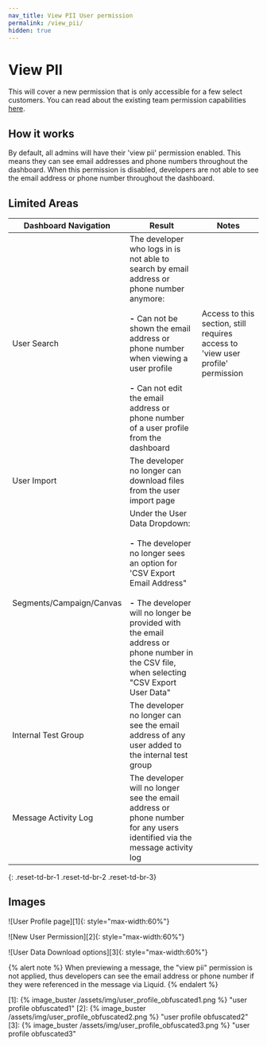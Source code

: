 ```yaml
---
nav_title: View PII User permission
permalink: /view_pii/
hidden: true
---
```


# View PII

This will cover a new permission that is only accessible for a few select customers.  You can read about the existing team permission capabilities [here]({{site.baseurl}}/user_guide/administrative/manage_your_braze_users/user_permissions/#available-limited-and-team-role-permissions).

## How it works

By default, all admins will have their 'view pii' permission enabled.  This means they can see email addresses and phone numbers throughout the dashboard. When this permission is disabled, developers are not able to see the email address or phone number throughout the dashboard.

## Limited Areas

| Dashboard Navigation     | Result                                                                                                                                                                                                                                                                                                                         | Notes                                                                           |
| ------------------------ | ------------------------------------------------------------------------------------------------------------------------------------------------------------------------------------------------------------------------------------------------------------------------------------------------------------------------------ | ------------------------------------------------------------------------------- |
| User Search              | The developer who logs in is not able to search by email address or phone number anymore:<br><br>__&#45;__ Can not be shown the email address or phone number when viewing a user profile<br><br>__&#45;__ Can not edit the email address or phone number of a user profile from the dashboard | Access to this section, still requires access to 'view user profile' permission |
| User Import              | The developer no longer can download files from the user import page                                                                                                                                                                                                                                                           |                                                                                 |
| Segments/Campaign/Canvas | Under the User Data Dropdown: <br><br>__&#45;__ The developer no longer sees an option for 'CSV Export Email Address"<br><br>__&#45;__ The developer will no longer be provided with the email address or phone number in the CSV file, when selecting "CSV Export User Data"                  |                                                                                 |
| Internal Test Group      | The developer no longer can see the email address of any user added to the internal test group                                                                                                                                                                                                                                 |                                                                                 |
| Message Activity Log     | The developer will no longer see the email address or phone number for any users identified via the message activity log                                                                                                                                                                                                       |                                                                                 |
{: .reset-td-br-1 .reset-td-br-2 .reset-td-br-3}

## Images

!\[User Profile page\]\[1\]{: style="max-width:60%"}

!\[New User Permission\]\[2\]{: style="max-width:60%"}

!\[User Data Download options\]\[3\]{: style="max-width:60%"}

{% alert note %}
When previewing a message, the "view pii" permission is not applied, thus developers can see the email address or phone number if they were referenced in the message via Liquid.
{% endalert %}

 [1]: {% image_buster /assets/img/user_profile_obfuscated1.png %} "user profile obfuscated1" [2]: {% image_buster /assets/img/user_profile_obfuscated2.png %} "user profile obfuscated2" [3]: {% image_buster /assets/img/user_profile_obfuscated3.png %} "user profile obfuscated3"

